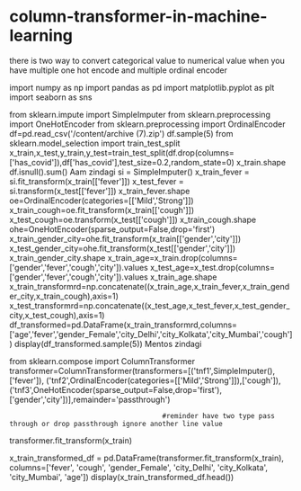 # column-transformer-in-machine-learning
there is two  way to convert categorical value to numerical value when you have multiple one hot encode and multiple ordinal encoder


import numpy as np
import pandas as pd
import matplotlib.pyplot as plt
import seaborn as sns

from sklearn.impute import SimpleImputer
from sklearn.preprocessing import OneHotEncoder
from sklearn.preprocessing import OrdinalEncoder
df=pd.read_csv('/content/archive (7).zip')
df.sample(5)
from sklearn.model_selection import train_test_split
x_train,x_test,y_train,y_test=train_test_split(df.drop(columns=['has_covid']),df['has_covid'],test_size=0.2,random_state=0)
x_train.shape
df.isnull().sum()
Aam zindagi
si = SimpleImputer()
x_train_fever = si.fit_transform(x_train[['fever']])
x_test_fever = si.transform(x_test[['fever']])
x_train_fever.shape
oe=OrdinalEncoder(categories=[['Mild','Strong']])
x_train_cough=oe.fit_transform(x_train[['cough']])
x_test_cough=oe.transform(x_test[['cough']])
x_train_cough.shape
ohe=OneHotEncoder(sparse_output=False,drop='first')
x_train_gender_city=ohe.fit_transform(x_train[['gender','city']])
x_test_gender_city=ohe.fit_transform(x_test[['gender','city']])
x_train_gender_city.shape
x_train_age=x_train.drop(columns=['gender','fever','cough','city']).values
x_test_age=x_test.drop(columns=['gender','fever','cough','city']).values
x_train_age.shape
x_train_transformrd=np.concatenate((x_train_age,x_train_fever,x_train_gender_city,x_train_cough),axis=1)
x_test_transformrd=np.concatenate((x_test_age,x_test_fever,x_test_gender_city,x_test_cough),axis=1)
df_transformed=pd.DataFrame(x_train_transformrd,columns=['age','fever','gender_Female','city_Delhi','city_Kolkata','city_Mumbai','cough'])
display(df_transformed.sample(5))
Mentos zindagi

from sklearn.compose import ColumnTransformer
transformer=ColumnTransformer(transformers=[('tnf1',SimpleImputer(),['fever']),
                                            ('tnf2',OrdinalEncoder(categories=[['Mild','Strong']]),['cough']),
                                            ('tnf3',OneHotEncoder(sparse_output=False,drop='first'),['gender','city'])],remainder='passthrough')

                                          #reminder have two type pass through or drop passthrough ignore another line value
transformer.fit_transform(x_train)


x_train_transformed_df = pd.DataFrame(transformer.fit_transform(x_train), columns=['fever', 'cough', 'gender_Female', 'city_Delhi', 'city_Kolkata', 'city_Mumbai', 'age'])
display(x_train_transformed_df.head())
